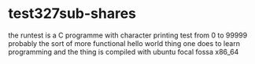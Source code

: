 # test327sub-shares
the runtest is a C programme with character printing test from 0 to 99999 probably
the sort of more functional hello world thing one does to learn programming and the thing is compiled with ubuntu focal fossa x86_64
